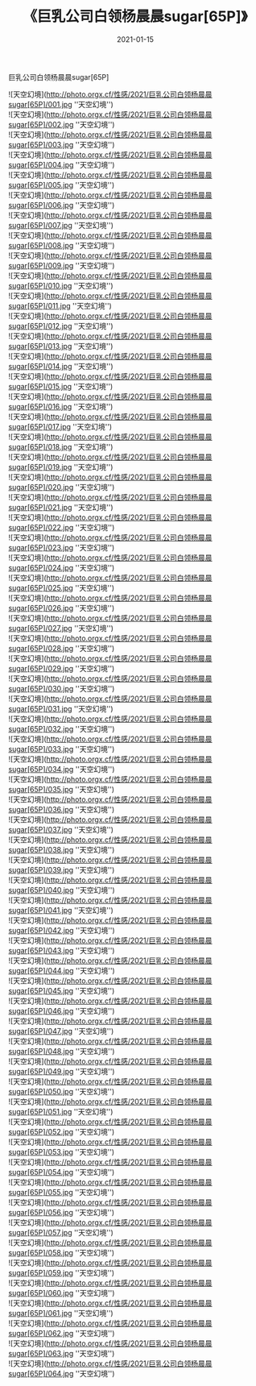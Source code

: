 ﻿---
layout: post
title:  《巨乳公司白领杨晨晨sugar[65P]》
date:   2021-01-15
image: http://photo.orgx.cf/性感/2021/巨乳公司白领杨晨晨sugar[65P]/000.jpg
categories: [美女, 性感, 泳衣]
---

巨乳公司白领杨晨晨sugar[65P]



![天空幻境](http://photo.orgx.cf/性感/2021/巨乳公司白领杨晨晨sugar[65P]/001.jpg ''天空幻境'') <br>
![天空幻境](http://photo.orgx.cf/性感/2021/巨乳公司白领杨晨晨sugar[65P]/002.jpg ''天空幻境'') <br>
![天空幻境](http://photo.orgx.cf/性感/2021/巨乳公司白领杨晨晨sugar[65P]/003.jpg ''天空幻境'') <br>
![天空幻境](http://photo.orgx.cf/性感/2021/巨乳公司白领杨晨晨sugar[65P]/004.jpg ''天空幻境'') <br>
![天空幻境](http://photo.orgx.cf/性感/2021/巨乳公司白领杨晨晨sugar[65P]/005.jpg ''天空幻境'') <br>
![天空幻境](http://photo.orgx.cf/性感/2021/巨乳公司白领杨晨晨sugar[65P]/006.jpg ''天空幻境'') <br>
![天空幻境](http://photo.orgx.cf/性感/2021/巨乳公司白领杨晨晨sugar[65P]/007.jpg ''天空幻境'') <br>
![天空幻境](http://photo.orgx.cf/性感/2021/巨乳公司白领杨晨晨sugar[65P]/008.jpg ''天空幻境'') <br>
![天空幻境](http://photo.orgx.cf/性感/2021/巨乳公司白领杨晨晨sugar[65P]/009.jpg ''天空幻境'') <br>
![天空幻境](http://photo.orgx.cf/性感/2021/巨乳公司白领杨晨晨sugar[65P]/010.jpg ''天空幻境'') <br>
![天空幻境](http://photo.orgx.cf/性感/2021/巨乳公司白领杨晨晨sugar[65P]/011.jpg ''天空幻境'') <br>
![天空幻境](http://photo.orgx.cf/性感/2021/巨乳公司白领杨晨晨sugar[65P]/012.jpg ''天空幻境'') <br>
![天空幻境](http://photo.orgx.cf/性感/2021/巨乳公司白领杨晨晨sugar[65P]/013.jpg ''天空幻境'') <br>
![天空幻境](http://photo.orgx.cf/性感/2021/巨乳公司白领杨晨晨sugar[65P]/014.jpg ''天空幻境'') <br>
![天空幻境](http://photo.orgx.cf/性感/2021/巨乳公司白领杨晨晨sugar[65P]/015.jpg ''天空幻境'') <br>
![天空幻境](http://photo.orgx.cf/性感/2021/巨乳公司白领杨晨晨sugar[65P]/016.jpg ''天空幻境'') <br>
![天空幻境](http://photo.orgx.cf/性感/2021/巨乳公司白领杨晨晨sugar[65P]/017.jpg ''天空幻境'') <br>
![天空幻境](http://photo.orgx.cf/性感/2021/巨乳公司白领杨晨晨sugar[65P]/018.jpg ''天空幻境'') <br>
![天空幻境](http://photo.orgx.cf/性感/2021/巨乳公司白领杨晨晨sugar[65P]/019.jpg ''天空幻境'') <br>
![天空幻境](http://photo.orgx.cf/性感/2021/巨乳公司白领杨晨晨sugar[65P]/020.jpg ''天空幻境'') <br>
![天空幻境](http://photo.orgx.cf/性感/2021/巨乳公司白领杨晨晨sugar[65P]/021.jpg ''天空幻境'') <br>
![天空幻境](http://photo.orgx.cf/性感/2021/巨乳公司白领杨晨晨sugar[65P]/022.jpg ''天空幻境'') <br>
![天空幻境](http://photo.orgx.cf/性感/2021/巨乳公司白领杨晨晨sugar[65P]/023.jpg ''天空幻境'') <br>
![天空幻境](http://photo.orgx.cf/性感/2021/巨乳公司白领杨晨晨sugar[65P]/024.jpg ''天空幻境'') <br>
![天空幻境](http://photo.orgx.cf/性感/2021/巨乳公司白领杨晨晨sugar[65P]/025.jpg ''天空幻境'') <br>
![天空幻境](http://photo.orgx.cf/性感/2021/巨乳公司白领杨晨晨sugar[65P]/026.jpg ''天空幻境'') <br>
![天空幻境](http://photo.orgx.cf/性感/2021/巨乳公司白领杨晨晨sugar[65P]/027.jpg ''天空幻境'') <br>
![天空幻境](http://photo.orgx.cf/性感/2021/巨乳公司白领杨晨晨sugar[65P]/028.jpg ''天空幻境'') <br>
![天空幻境](http://photo.orgx.cf/性感/2021/巨乳公司白领杨晨晨sugar[65P]/029.jpg ''天空幻境'') <br>
![天空幻境](http://photo.orgx.cf/性感/2021/巨乳公司白领杨晨晨sugar[65P]/030.jpg ''天空幻境'') <br>
![天空幻境](http://photo.orgx.cf/性感/2021/巨乳公司白领杨晨晨sugar[65P]/031.jpg ''天空幻境'') <br>
![天空幻境](http://photo.orgx.cf/性感/2021/巨乳公司白领杨晨晨sugar[65P]/032.jpg ''天空幻境'') <br>
![天空幻境](http://photo.orgx.cf/性感/2021/巨乳公司白领杨晨晨sugar[65P]/033.jpg ''天空幻境'') <br>
![天空幻境](http://photo.orgx.cf/性感/2021/巨乳公司白领杨晨晨sugar[65P]/034.jpg ''天空幻境'') <br>
![天空幻境](http://photo.orgx.cf/性感/2021/巨乳公司白领杨晨晨sugar[65P]/035.jpg ''天空幻境'') <br>
![天空幻境](http://photo.orgx.cf/性感/2021/巨乳公司白领杨晨晨sugar[65P]/036.jpg ''天空幻境'') <br>
![天空幻境](http://photo.orgx.cf/性感/2021/巨乳公司白领杨晨晨sugar[65P]/037.jpg ''天空幻境'') <br>
![天空幻境](http://photo.orgx.cf/性感/2021/巨乳公司白领杨晨晨sugar[65P]/038.jpg ''天空幻境'') <br>
![天空幻境](http://photo.orgx.cf/性感/2021/巨乳公司白领杨晨晨sugar[65P]/039.jpg ''天空幻境'') <br>
![天空幻境](http://photo.orgx.cf/性感/2021/巨乳公司白领杨晨晨sugar[65P]/040.jpg ''天空幻境'') <br>
![天空幻境](http://photo.orgx.cf/性感/2021/巨乳公司白领杨晨晨sugar[65P]/041.jpg ''天空幻境'') <br>
![天空幻境](http://photo.orgx.cf/性感/2021/巨乳公司白领杨晨晨sugar[65P]/042.jpg ''天空幻境'') <br>
![天空幻境](http://photo.orgx.cf/性感/2021/巨乳公司白领杨晨晨sugar[65P]/043.jpg ''天空幻境'') <br>
![天空幻境](http://photo.orgx.cf/性感/2021/巨乳公司白领杨晨晨sugar[65P]/044.jpg ''天空幻境'') <br>
![天空幻境](http://photo.orgx.cf/性感/2021/巨乳公司白领杨晨晨sugar[65P]/045.jpg ''天空幻境'') <br>
![天空幻境](http://photo.orgx.cf/性感/2021/巨乳公司白领杨晨晨sugar[65P]/046.jpg ''天空幻境'') <br>
![天空幻境](http://photo.orgx.cf/性感/2021/巨乳公司白领杨晨晨sugar[65P]/047.jpg ''天空幻境'') <br>
![天空幻境](http://photo.orgx.cf/性感/2021/巨乳公司白领杨晨晨sugar[65P]/048.jpg ''天空幻境'') <br>
![天空幻境](http://photo.orgx.cf/性感/2021/巨乳公司白领杨晨晨sugar[65P]/049.jpg ''天空幻境'') <br>
![天空幻境](http://photo.orgx.cf/性感/2021/巨乳公司白领杨晨晨sugar[65P]/050.jpg ''天空幻境'') <br>
![天空幻境](http://photo.orgx.cf/性感/2021/巨乳公司白领杨晨晨sugar[65P]/051.jpg ''天空幻境'') <br>
![天空幻境](http://photo.orgx.cf/性感/2021/巨乳公司白领杨晨晨sugar[65P]/052.jpg ''天空幻境'') <br>
![天空幻境](http://photo.orgx.cf/性感/2021/巨乳公司白领杨晨晨sugar[65P]/053.jpg ''天空幻境'') <br>
![天空幻境](http://photo.orgx.cf/性感/2021/巨乳公司白领杨晨晨sugar[65P]/054.jpg ''天空幻境'') <br>
![天空幻境](http://photo.orgx.cf/性感/2021/巨乳公司白领杨晨晨sugar[65P]/055.jpg ''天空幻境'') <br>
![天空幻境](http://photo.orgx.cf/性感/2021/巨乳公司白领杨晨晨sugar[65P]/056.jpg ''天空幻境'') <br>
![天空幻境](http://photo.orgx.cf/性感/2021/巨乳公司白领杨晨晨sugar[65P]/057.jpg ''天空幻境'') <br>
![天空幻境](http://photo.orgx.cf/性感/2021/巨乳公司白领杨晨晨sugar[65P]/058.jpg ''天空幻境'') <br>
![天空幻境](http://photo.orgx.cf/性感/2021/巨乳公司白领杨晨晨sugar[65P]/059.jpg ''天空幻境'') <br>
![天空幻境](http://photo.orgx.cf/性感/2021/巨乳公司白领杨晨晨sugar[65P]/060.jpg ''天空幻境'') <br>
![天空幻境](http://photo.orgx.cf/性感/2021/巨乳公司白领杨晨晨sugar[65P]/061.jpg ''天空幻境'') <br>
![天空幻境](http://photo.orgx.cf/性感/2021/巨乳公司白领杨晨晨sugar[65P]/062.jpg ''天空幻境'') <br>
![天空幻境](http://photo.orgx.cf/性感/2021/巨乳公司白领杨晨晨sugar[65P]/063.jpg ''天空幻境'') <br>
![天空幻境](http://photo.orgx.cf/性感/2021/巨乳公司白领杨晨晨sugar[65P]/064.jpg ''天空幻境'') <br>